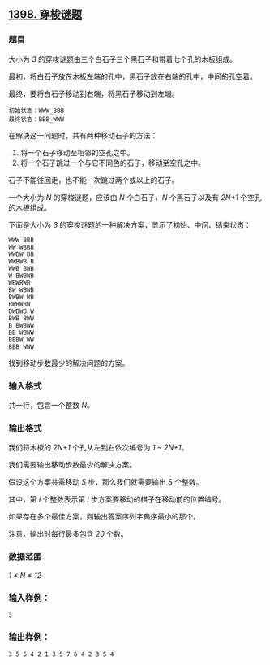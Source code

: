 ## [1398. 穿梭谜题](https://www.acwing.com/problem/content/1400/)

### 题目

大小为 *3* 的穿梭谜题由三个白石子三个黑石子和带着七个孔的木板组成。

最初，将白石子放在木板左端的孔中，黑石子放在右端的孔中，中间的孔空着。

最终，要将白石子移动到右端，将黑石子移动到左端。

```
初始状态：WWW_BBB
最终状态：BBB_WWW
```

在解决这一问题时，共有两种移动石子的方法：

1. 将一个石子移动至相邻的空孔之中。
2. 将一个石子跳过一个与它不同色的石子，移动至空孔之中。

石子不能往回走，也不能一次跳过两个或以上的石子。

一个大小为 *N* 的穿梭谜题，应该由 *N* 个白石子，*N* 个黑石子以及有 *2N+1* 个空孔的木板组成。

下面是大小为 *3* 的穿梭谜题的一种解决方案，显示了初始、中间、结束状态：

```
WWW BBB
WW WBBB
WWBW BB
WWBWB B
WWB BWB
W BWBWB
WBWBWB
BW WBWB
BWBW WB
BWBWBW
BWBWB W
BWB BWW
B BWBWW
BB WBWW
BBBW WW
BBB WWW
```

找到移动步数最少的解决问题的方案。

### 输入格式

共一行，包含一个整数 *N*。

### 输出格式

我们将木板的 *2N+1* 个孔从左到右依次编号为 *1 ~ 2N+1*。

我们需要输出移动步数最少的解决方案。

假设这个方案共需移动 *S* 步，那么我们就需要输出 *S* 个整数。

其中，第 *i* 个整数表示第 *i* 步方案要移动的棋子在移动前的位置编号。

如果存在多个最佳方案，则输出答案序列字典序最小的那个。

注意，输出时每行最多包含 *20* 个数。

### 数据范围

*1 ≤ N ≤ 12*

### 输入样例：

```
3
```

### 输出样例：

```
3 5 6 4 2 1 3 5 7 6 4 2 3 5 4
```
